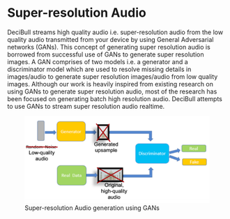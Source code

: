 # Super-resolution Audio

DeciBull streams high quality audio i.e. super-resolution audio from the low quality audio transmitted from your device by using General Adversarial networks (GANs). This concept of generating super resolution audio is borrowed from successful use of GANs to generate super resolution images.
A GAN comprises of two models i.e. a generator and a discriminator model which are used to resolve missing details in images/audio to generate super resolution images/audio from low quality images. Although our work is heavily inspired from existing research on using GANs 
to generate super resolution audio, most of the research has been focused on generating batch high resolution audio. DeciBull attempts to use GANs to stream super resolution audio realtime.

<figure>
  <img src="/img/GAN_basic.PNG" width="600">
  <figcaption>Super-resolution Audio generation using GANs</figcaption>
</figure>
